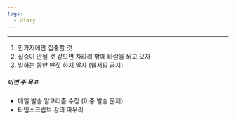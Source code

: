 ```yaml
---
tags:
  - diary
---
```

---

1. 한가지에만 집중할 것
2. 집중이 안될 것 같으면 차라리 밖에 바람을 쐬고 오자
3. 일하는 동안 딴짓 하지 말자 (웹서핑 금지)

##### 이번 주 목표
- 메일 발송 알고리즘 수정 (이중 발송 문제)
- 타입스크립트 강의 마무리